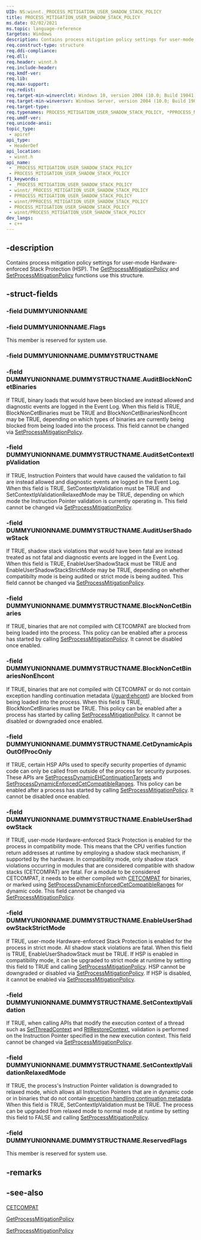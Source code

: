 ```yaml
---
UID: NS:winnt._PROCESS_MITIGATION_USER_SHADOW_STACK_POLICY
title: PROCESS_MITIGATION_USER_SHADOW_STACK_POLICY
ms.date: 02/02/2021
ms.topic: language-reference
targetos: Windows
description: Contains process mitigation policy settings for user-mode Hardware-enforced Stack Protection (HSP).
req.construct-type: structure
req.ddi-compliance: 
req.dll: 
req.header: winnt.h
req.include-header: 
req.kmdf-ver: 
req.lib: 
req.max-support: 
req.redist: 
req.target-min-winverclnt: Windows 10, version 2004 (10.0; Build 19041)
req.target-min-winversvr: Windows Server, version 2004 (10.0; Build 19041)
req.target-type: 
req.typenames: PROCESS_MITIGATION_USER_SHADOW_STACK_POLICY, *PPROCESS_MITIGATION_USER_SHADOW_STACK_POLICY
req.umdf-ver: 
req.unicode-ansi: 
topic_type:
 - apiref
api_type:
 - HeaderDef
api_location:
 - winnt.h
api_name:
 - _PROCESS_MITIGATION_USER_SHADOW_STACK_POLICY
 - PROCESS_MITIGATION_USER_SHADOW_STACK_POLICY
f1_keywords:
 - _PROCESS_MITIGATION_USER_SHADOW_STACK_POLICY
 - winnt/_PROCESS_MITIGATION_USER_SHADOW_STACK_POLICY
 - PPROCESS_MITIGATION_USER_SHADOW_STACK_POLICY
 - winnt/PPROCESS_MITIGATION_USER_SHADOW_STACK_POLICY
 - PROCESS_MITIGATION_USER_SHADOW_STACK_POLICY
 - winnt/PROCESS_MITIGATION_USER_SHADOW_STACK_POLICY
dev_langs:
 - c++
---
```


## -description

Contains process mitigation policy settings for user-mode Hardware-enforced Stack Protection (HSP). The [GetProcessMitigationPolicy](/windows/desktop/api/processthreadsapi/nf-processthreadsapi-getprocessmitigationpolicy) and [SetProcessMitigationPolicy](/windows/desktop/api/processthreadsapi/nf-processthreadsapi-setprocessmitigationpolicy) functions use this structure.

## -struct-fields

### -field DUMMYUNIONNAME

### -field DUMMYUNIONNAME.Flags

This member is reserved for system use.

### -field DUMMYUNIONNAME.DUMMYSTRUCTNAME

### -field DUMMYUNIONNAME.DUMMYSTRUCTNAME.AuditBlockNonCetBinaries

If TRUE, binary loads that would have been blocked are instead allowed and diagnostic events are logged in the Event Log.
When this field is TRUE, BlockNonCetBinaries must be TRUE and BlockNonCetBinariesNonEhcont may be TRUE, depending on which types of binaries are currently being blocked from being loaded into the process.
This field cannot be changed via [SetProcessMitigationPolicy](/windows/desktop/api/processthreadsapi/nf-processthreadsapi-setprocessmitigationpolicy).

### -field DUMMYUNIONNAME.DUMMYSTRUCTNAME.AuditSetContextIpValidation

If TRUE, Instruction Pointers that would have caused the validation to fail are instead allowed and diagnostic events are logged in the Event Log.
When this field is TRUE, SetContextIpValidation must be TRUE and SetContextIpValidationRelaxedMode may be TRUE, depending on which mode the Instruction Pointer validation is currently operating in.
This field cannot be changed via [SetProcessMitigationPolicy](/windows/desktop/api/processthreadsapi/nf-processthreadsapi-setprocessmitigationpolicy).

### -field DUMMYUNIONNAME.DUMMYSTRUCTNAME.AuditUserShadowStack

If TRUE, shadow stack violations that would have been fatal are instead treated as not fatal and diagnostic events are logged in the Event Log.
When this field is TRUE, EnableUserShadowStack must be TRUE and EnableUserShadowStackStrictMode may be TRUE, depending on whether compatibilty mode is being audited or strict mode is being audited.
This field cannot be changed via [SetProcessMitigationPolicy](/windows/desktop/api/processthreadsapi/nf-processthreadsapi-setprocessmitigationpolicy).

### -field DUMMYUNIONNAME.DUMMYSTRUCTNAME.BlockNonCetBinaries

If TRUE, binaries that are not compiled with CETCOMPAT are blocked from being loaded into the process.
This policy can be enabled after a process has started by calling [SetProcessMitigationPolicy](/windows/desktop/api/processthreadsapi/nf-processthreadsapi-setprocessmitigationpolicy). It cannot be disabled once enabled.

### -field DUMMYUNIONNAME.DUMMYSTRUCTNAME.BlockNonCetBinariesNonEhcont

If TRUE, binaries that are not compiled with CETCOMPAT or do not contain exception handling continuation metadata ([/guard:ehcont](/cpp/build/reference/guard-enable-eh-continuation-metadata)) are blocked from being loaded into the process.
When this field is TRUE, BlockNonCetBinaries must be TRUE.
This policy can be enabled after a process has started by calling [SetProcessMitigationPolicy](/windows/desktop/api/processthreadsapi/nf-processthreadsapi-setprocessmitigationpolicy). It cannot be disabled or downgraded once enabled.

### -field DUMMYUNIONNAME.DUMMYSTRUCTNAME.CetDynamicApisOutOfProcOnly

If TRUE, certain HSP APIs used to specify security properties of dynamic code can only be called from outside of the process for security purposes.
These APIs are [SetProcessDynamicEHContinuationTargets](/windows/desktop/api/processthreadsapi/nf-processthreadsapi-setprocessdynamicehcontinuationtargets) and [SetProcessDynamicEnforcedCetCompatibleRanges](/windows/desktop/api/processthreadsapi/nf-processthreadsapi-setprocessdynamicenforcedcetcompatibleranges).
This policy can be enabled after a process has started by calling [SetProcessMitigationPolicy](/windows/desktop/api/processthreadsapi/nf-processthreadsapi-setprocessmitigationpolicy). It cannot be disabled once enabled.

### -field DUMMYUNIONNAME.DUMMYSTRUCTNAME.EnableUserShadowStack

If TRUE, user-mode Hardware-enforced Stack Protection is enabled for the process in compatibility mode.
This means that the CPU verifies function return addresses at runtime by employing a shadow stack mechanism, if supported by the hardware.
In compatibility mode, only shadow stack violations occurring in modules that are considered compatible with shadow stacks (CETCOMPAT) are fatal.
For a module to be considered CETCOMPAT, it needs to be either compiled with [CETCOMPAT](/cpp/build/reference/cetcompat) for binaries, or marked using
[SetProcessDynamicEnforcedCetCompatibleRanges](/windows/desktop/api/processthreadsapi/nf-processthreadsapi-setprocessdynamicenforcedcetcompatibleranges) for dynamic code.
This field cannot be changed via [SetProcessMitigationPolicy](/windows/desktop/api/processthreadsapi/nf-processthreadsapi-setprocessmitigationpolicy).

### -field DUMMYUNIONNAME.DUMMYSTRUCTNAME.EnableUserShadowStackStrictMode

If TRUE, user-mode Hardware-enforced Stack Protection is enabled for the process in strict mode. All shadow stack violations are fatal.
When this field is TRUE, EnableUserShadowStack must be TRUE.
If HSP is enabled in compatibility mode, it can be upgraded to strict mode at runtime by setting this field to TRUE and calling [SetProcessMitigationPolicy](/windows/desktop/api/processthreadsapi/nf-processthreadsapi-setprocessmitigationpolicy).
HSP cannot be downgraded or disabled via [SetProcessMitigationPolicy](/windows/desktop/api/processthreadsapi/nf-processthreadsapi-setprocessmitigationpolicy).
If HSP is disabled, it cannot be enabled via [SetProcessMitigationPolicy](/windows/desktop/api/processthreadsapi/nf-processthreadsapi-setprocessmitigationpolicy).

### -field DUMMYUNIONNAME.DUMMYSTRUCTNAME.SetContextIpValidation

If TRUE, when calling APIs that modify the execution context of a thread such as [SetThreadContext](/windows/desktop/api/processthreadsapi/nf-processthreadsapi-setthreadcontext) and [RtlRestoreContext](/windows/desktop/api/winnt/nf-winnt-rtlrestorecontext), validation is performed on the Instruction Pointer specified in the new execution context.
This field cannot be changed via [SetProcessMitigationPolicy](/windows/desktop/api/processthreadsapi/nf-processthreadsapi-setprocessmitigationpolicy).

### -field DUMMYUNIONNAME.DUMMYSTRUCTNAME.SetContextIpValidationRelaxedMode

If TRUE, the process's Instruction Pointer validation is downgraded to relaxed mode, which allows all Instruction Pointers that are in dynamic code or in binaries that do not contain [exception handling continuation metadata](/cpp/build/reference/guard-enable-eh-continuation-metadata).
When this field is TRUE, SetContextIpValidation must be TRUE.
The process can be upgraded from relaxed mode to normal mode at runtime by setting this field to FALSE and calling [SetProcessMitigationPolicy](/windows/desktop/api/processthreadsapi/nf-processthreadsapi-setprocessmitigationpolicy).

### -field DUMMYUNIONNAME.DUMMYSTRUCTNAME.ReservedFlags

This member is reserved for system use.

## -remarks

## -see-also

[CETCOMPAT](/cpp/build/reference/cetcompat)

[GetProcessMitigationPolicy](/windows/desktop/api/processthreadsapi/nf-processthreadsapi-getprocessmitigationpolicy)

[SetProcessMitigationPolicy](/windows/desktop/api/processthreadsapi/nf-processthreadsapi-setprocessmitigationpolicy)

